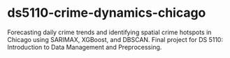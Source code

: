 # ds5110-crime-dynamics-chicago
Forecasting daily crime trends and identifying spatial crime hotspots in Chicago using SARIMAX, XGBoost, and DBSCAN. Final project for DS 5110: Introduction to Data Management and Preprocessing.
